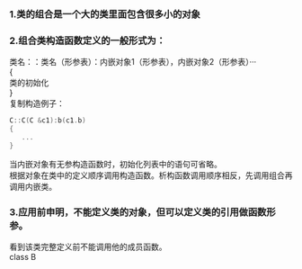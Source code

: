 ### 1.类的组合是一个大的类里面包含很多小的对象
### 2.组合类构造函数定义的一般形式为：
类名：：类名（形参表）：内嵌对象1（形参表），内嵌对象2（形参表）···<br>
{<br>类的初始化<br>}<br>
复制构造例子：<br>
```C++
C::C(C &c1):b(c1.b)
{
   ...
}
```
当内嵌对象有无参构造函数时，初始化列表中的语句可省略。<br>
根据对象在类中的定义顺序调用构造函数。析构函数调用顺序相反，先调用组合再调用内嵌类。
### 3.应用前申明，不能定义类的对象，但可以定义类的引用做函数形参。
看到该类完整定义前不能调用他的成员函数。<br>
class B

